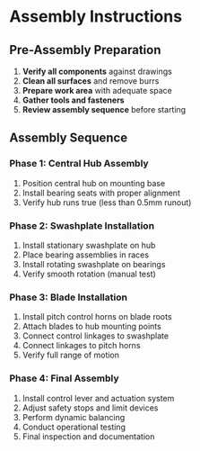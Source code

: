 # Assembly Instructions

## Pre-Assembly Preparation

1. **Verify all components** against drawings
2. **Clean all surfaces** and remove burrs
3. **Prepare work area** with adequate space
4. **Gather tools and fasteners**
5. **Review assembly sequence** before starting

## Assembly Sequence

### Phase 1: Central Hub Assembly
1. Position central hub on mounting base
2. Install bearing seats with proper alignment
3. Verify hub runs true (less than 0.5mm runout)

### Phase 2: Swashplate Installation
1. Install stationary swashplate on hub
2. Place bearing assemblies in races
3. Install rotating swashplate on bearings
4. Verify smooth rotation (manual test)

### Phase 3: Blade Installation
1. Install pitch control horns on blade roots
2. Attach blades to hub mounting points
3. Connect control linkages to swashplate
4. Connect linkages to pitch horns
5. Verify full range of motion

### Phase 4: Final Assembly
1. Install control lever and actuation system
2. Adjust safety stops and limit devices
3. Perform dynamic balancing
4. Conduct operational testing
5. Final inspection and documentation

